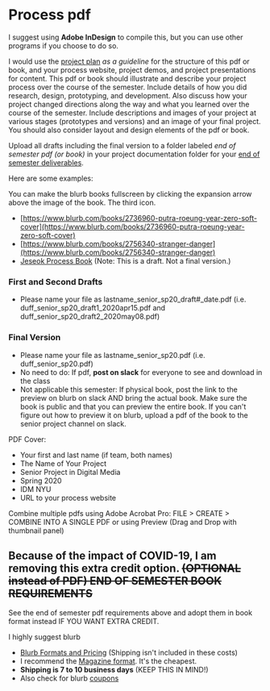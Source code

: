 # Process pdf

I suggest using **Adobe InDesign** to compile this, but you can use other programs if you choose to do so.

I would use the [project plan](../project_plan/) _as a guideline_ for the structure of this pdf or book, and your process website, project demos, and project presentations for content. This pdf or book should illustrate and describe your project process over the course of the semester. Include details of how you did research, design, prototyping, and development. Also discuss how your project changed directions along the way and what you learned over the course of the semester. Include descriptions and images of your project at various stages \(prototypes and versions\) and an image of your final project. You should also consider layout and design elements of the pdf or book.

Upload all drafts including the final version to a folder labeled _end of semester pdf \(or book\)_ in your project documentation folder for your [end of semester deliverables](./).

Here are some examples:

You can make the blurb books fullscreen by clicking the expansion arrow above the image of the book. The third icon.

* [https://www.blurb.com/books/2736960-putra-roeung-year-zero-soft-cover](https://www.blurb.com/books/2736960-putra-roeung-year-zero-soft-cover)
* [https://www.blurb.com/books/2756340-stranger-danger](https://www.blurb.com/books/2756340-stranger-danger)
* [Jeseok Process Book](https://drive.google.com/open?id=1AbIK24KMfOH3H6feaR1qQxpR1HUfqcra) \(Note: This is a draft. Not a final version.\)

### First and Second Drafts

* Please name your file as lastname\_senior\_sp20\_draft\#\_date.pdf \(i.e. duff\_senior\_sp20\_draft1\_2020apr15.pdf and duff\_senior\_sp20\_draft2\_2020may08.pdf\)

### Final Version

* Please name your file as lastname\_senior\_sp20.pdf \(i.e. duff\_senior\_sp20.pdf\) 
* No need to do: If pdf, **post on slack** for everyone to see and download in the class
* Not applicable this semester: If physical book, post the link to the preview on blurb on slack AND bring the actual book. Make sure the book is public and that you can preview the entire book. If you can't figure out how to preview it on blurb, upload a pdf of the book to the senior project channel on slack.

PDF Cover:

* Your first and last name \(if team, both names\)
* The Name of Your Project
* Senior Project in Digital Media
* Spring 2020
* IDM NYU
* URL to your process website

Combine multiple pdfs using Adobe Acrobat Pro: FILE &gt; CREATE &gt; COMBINE INTO A SINGLE PDF or using Preview \(Drag and Drop with thumbnail panel\)

## Because of the impact of COVID-19, I am removing this extra credit option. ~~\(OPTIONAL instead of PDF\) END OF SEMESTER BOOK REQUIREMENTS~~

See the end of semester pdf requirements above and adopt them in book format instead IF YOU WANT EXTRA CREDIT.

I highly suggest blurb

* [Blurb Formats and Pricing](http://www.blurb.com/create/book/pricing#color-pocket) \(Shipping isn't included in these costs\)
* I recommend the [Magazine format](http://www.blurb.com/pricing#magazines). It's the cheapest.
* **Shipping is 7 to 10 business days** \(KEEP THIS IN MIND!\)
* Also check for blurb [coupons](https://www.blurb.com/coupon-codes)

